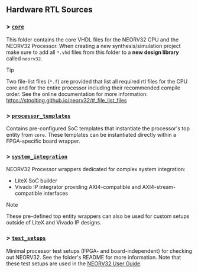 ## Hardware RTL Sources

### > [`core`](core)

This folder contains the core VHDL files for the NEORV32 CPU and the NEORV32 Processor.
When creating a new synthesis/simulation project make sure to add all `*.vhd` files from this
folder to a **new design library** called `neorv32`.

> [!TIP]
> Two file-list files (`*.f`) are provided that list all required rtl files for the CPU core and
for the entire processor including their recommended compile order.
See the online documentation for more information:
https://stnolting.github.io/neorv32/#_file_list_files

### > [`processor_templates`](processor_templates)

Contains pre-configured SoC templates that instantiate the processor's top entity from `core`.
These templates can be instantiated directly within a FPGA-specific board wrapper.

### > [`system_integration`](system_integration)

NEORV32 Processor wrappers dedicated for complex system integration:

* LiteX SoC builder
* Vivado IP integrator providing AXI4-compatible and AXI4-stream-compatible interfaces

> [!NOTE]
> These pre-defined top entity wrappers can also be used for custom setups outside of LiteX and Vivado IP designs.

### > [`test_setups`](test_setups)

Minimal processor test setups (FPGA- and board-independent) for checking out NEORV32.
See the folder's README for more information. Note that these test setups are used in the
[NEORV32 User Guide](https://stnolting.github.io/neorv32/ug).
